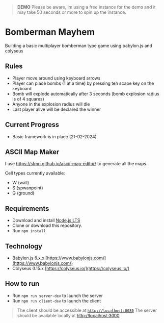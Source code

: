 > **DEMO** Please be aware, im using a free instance for the demo and it may take 50 seconds or more to spin up the instance.

# Bomberman Mayhem
Building a basic multiplayer bomberman type game using babylon.js and colyseus

## Rules
- Player move around using keyboard arrows
- Player can place bombs (1 at a time) by pressing teh scape key on the keyboard
- Bomb will explode automatically after 3 seconds (bomb explosion radius is of 4 squares)
- Anyone in the explosion radius will die
- Last player alive will be declared the winner

## Current Progress
- Basic framework is in place (21-02-2024)

## ASCII Map Maker
I use https://stmn.github.io/ascii-map-editor/ to generate all the maps.

Cell types currently available: 
- W (wall)
- S (spwanpoint)
- G (ground)

## Requirements
- Download and install [Node.js LTS](https://nodejs.org/en/download/)
- Clone or download this repository.
- Run `npm install`

## Technology
- Babylon.js 6.x.x [https://www.babylonjs.com/](https://www.babylonjs.com/)
- Colyseus 0.15.x [https://colyseus.io/](https://colyseus.io/)

## How to run
- Run `npm run server-dev` to launch the server
- Run `npm run client-dev` to launch the client

> The client should be accessible at [`http://localhost:8080`](http://localhost:8080)
> The server should be available locally at [http://localhost:3000](http://localhost:3000)